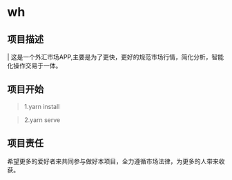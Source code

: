# wh 

## 项目描述
| 这是一个外汇市场APP,主要是为了更快，更好的规范市场行情，简化分析，智能化操作交易于一体。

## 项目开始

> 1.yarn install

> 2.yarn serve

## 项目责任

希望更多的爱好者来共同参与做好本项目，全力遵循市场法律，为更多的人带来收获。

